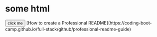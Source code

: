 
<h1> some html </h1>
<button href="https://www.google.com">click me</button>
[How to create a Professional README](https://coding-boot-camp.github.io/full-stack/github/professional-readme-guide)
